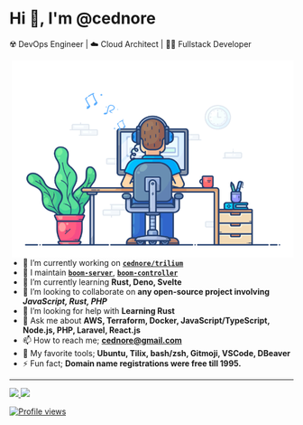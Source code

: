 # Hi 👋, I'm @cednore

☢️ DevOps Engineer | ☁️ Cloud Architect | 🧑‍🏭 Fullstack Developer

<img
  align="right"
  src="https://github.com/cednore/cednore/blob/master/assets/developer.gif"
  alt="Programmer"
  width="500"
  height="350"
/>

- 🔭 I’m currently working on **[`cednore/trilium`](https://github.com/cednore/trilium)**
- 🚂 I maintain **[`boom-server`](https://github.com/cednore/boom-server)**,
  **[`boom-controller`](https://github.com/cednore/boom-controller)**
- 🌱 I’m currently learning **Rust, Deno, Svelte**
- 👯 I’m looking to collaborate on **any open-source project involving** **_JavaScript, Rust, PHP_**
- 🤝 I’m looking for help with **Learning Rust**
- 💬 Ask me about **AWS, Terraform, Docker, JavaScript/TypeScript, Node.js, PHP, Laravel, React.js**
- 📫 How to reach me; **cednore@gmail.com**
- 🧰 My favorite tools; **Ubuntu, Tilix, bash/zsh, Gitmoji, VSCode, DBeaver**
- ⚡ Fun fact; **Domain name registrations were free till 1995.**

---

<div>
  <a href="https://github.com/cednore">
  <img height="180em" src="https://github-readme-stats.vercel.app/api?username=cednore&show_icons=true&include_all_commits=true&count_private=true"/>
  <img height="180em" src="https://github-readme-stats.vercel.app/api/top-langs/?username=cednore&layout=compact&langs_count=6"/>
</div>

![Profile views](https://gpvc.arturio.dev/cednore)
